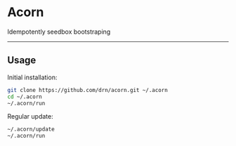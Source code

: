 # Acorn

Idempotently seedbox bootstraping

* * *

## Usage

Initial installation:

```bash
git clone https://github.com/drn/acorn.git ~/.acorn
cd ~/.acorn
~/.acorn/run
```

Regular update:

```bash
~/.acorn/update
~/.acorn/run
```

